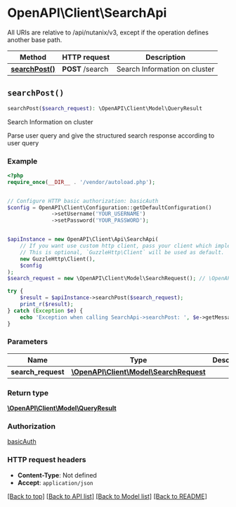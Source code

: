 # OpenAPI\Client\SearchApi

All URIs are relative to /api/nutanix/v3, except if the operation defines another base path.

| Method | HTTP request | Description |
| ------------- | ------------- | ------------- |
| [**searchPost()**](SearchApi.md#searchPost) | **POST** /search | Search Information on cluster |


## `searchPost()`

```php
searchPost($search_request): \OpenAPI\Client\Model\QueryResult
```

Search Information on cluster

Parse user query and give the structured search response according to user query

### Example

```php
<?php
require_once(__DIR__ . '/vendor/autoload.php');


// Configure HTTP basic authorization: basicAuth
$config = OpenAPI\Client\Configuration::getDefaultConfiguration()
              ->setUsername('YOUR_USERNAME')
              ->setPassword('YOUR_PASSWORD');


$apiInstance = new OpenAPI\Client\Api\SearchApi(
    // If you want use custom http client, pass your client which implements `GuzzleHttp\ClientInterface`.
    // This is optional, `GuzzleHttp\Client` will be used as default.
    new GuzzleHttp\Client(),
    $config
);
$search_request = new \OpenAPI\Client\Model\SearchRequest(); // \OpenAPI\Client\Model\SearchRequest

try {
    $result = $apiInstance->searchPost($search_request);
    print_r($result);
} catch (Exception $e) {
    echo 'Exception when calling SearchApi->searchPost: ', $e->getMessage(), PHP_EOL;
}
```

### Parameters

| Name | Type | Description  | Notes |
| ------------- | ------------- | ------------- | ------------- |
| **search_request** | [**\OpenAPI\Client\Model\SearchRequest**](../Model/SearchRequest.md)|  | |

### Return type

[**\OpenAPI\Client\Model\QueryResult**](../Model/QueryResult.md)

### Authorization

[basicAuth](../../README.md#basicAuth)

### HTTP request headers

- **Content-Type**: Not defined
- **Accept**: `application/json`

[[Back to top]](#) [[Back to API list]](../../README.md#endpoints)
[[Back to Model list]](../../README.md#models)
[[Back to README]](../../README.md)
